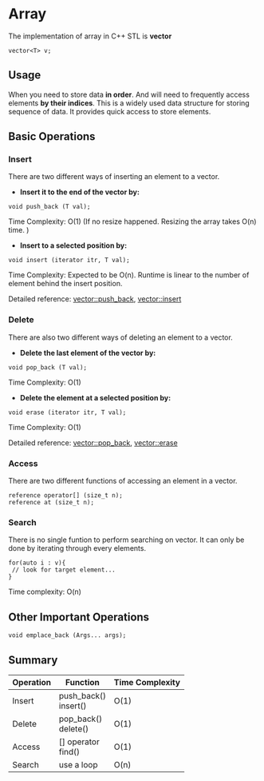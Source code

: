 # Array

The implementation of array in C++ STL is **vector**

```
vector<T> v;
```

## Usage

When you need to store data **in order**. And will need to frequently access elements **by their indices**. This is a widely used data structure for storing sequence of data. It provides quick access to store elements.

## Basic Operations

### Insert

There are two different ways of inserting an element to a vector.

- **Insert it to the end of the vector by:**

```
void push_back (T val);
```

Time Complexity: O(1) (If no resize happened. Resizing the array takes O(n) time. )


- **Insert to a selected position by:**

```
void insert (iterator itr, T val);
```

Time Complexity: Expected to be O(n). Runtime is linear to the number of element behind the insert position.

Detailed reference: [vector::push_back](http://www.cplusplus.com/reference/vector/vector/push_back/),  [vector::insert](http://www.cplusplus.com/reference/vector/vector/insert/)


### Delete
There are also two different ways of deleting an element to a vector.

- **Delete the last element of the vector by:**

```
void pop_back (T val);
```

Time Complexity: O(1)


- **Delete the element at a selected position by:**

```
void erase (iterator itr, T val);
```
Time Complexity: O(1)


Detailed reference: [vector::pop_back](http://www.cplusplus.com/reference/vector/vector/pop_back/),  [vector::erase](http://www.cplusplus.com/reference/vector/vector/erase/)

### Access

There are two different functions of accessing an element in a vector.

```
reference operator[] (size_t n);
reference at (size_t n);
```


### Search

There is no single funtion to perform searching on vector. It can only be done by iterating through every elements. 

```
for(auto i : v){
 // look for target element...
}
```

Time complexity: O(n)

## Other Important Operations

```
void emplace_back (Args... args);
```

## Summary
| Operation | Function | Time Complexity |
| --------- | -------- | --------------- |
| Insert | push_back() <br> insert()| O(1) |
| Delete | pop_back() <br> delete()| O(1) |
| Access | [] operator <br> find()|  O(1) |
| Search | use a loop | O(n) |